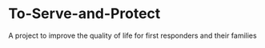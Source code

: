 # To-Serve-and-Protect
A project to improve the quality of life for first responders and their families
